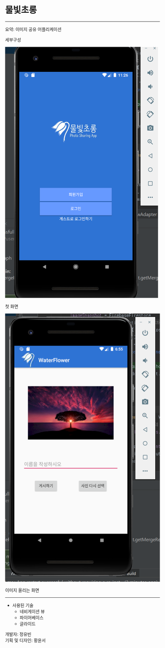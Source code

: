 # 물빛초롱  
---
요약: 이미지 공유 어플리케이션  

세부구성  

![Loading](./image/aa.PNG)

첫 화면  

![Loading](./image/h.PNG)

이미지 올리는 화면  

---
- 사용된 기술  
  - 네비게이션 뷰
  - 파이어베이스  
  - 글라이드  
   
   
 개발자: 정유빈  
 기획 및 디자인: 황윤서  
